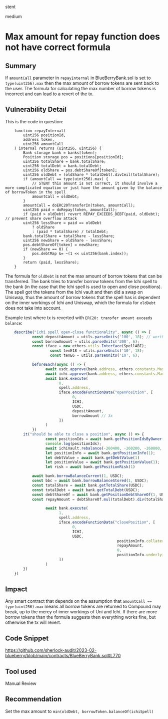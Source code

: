 stent

medium

# Max amount for repay function does not have correct formula

## Summary

If `amountCall` parameter in `repayInternal` in BlueBerryBank.sol is set to `type(uint256).max` then the max amount of borrow tokens are sent back to the user. The formula for calculating the max number of borrow tokens is incorrect and can lead to a revert of the tx.

## Vulnerability Detail

This is the code in question:
```solidity
    function repayInternal(
        uint256 positionId,
        address token,
        uint256 amountCall
    ) internal returns (uint256, uint256) {
        Bank storage bank = banks[token];
        Position storage pos = positions[positionId];
        uint256 totalShare = bank.totalShare;
        uint256 totalDebt = bank.totalDebt;
        uint256 oldShare = pos.debtShareOf[token];
        uint256 oldDebt = (oldShare * totalDebt).divCeil(totalShare);
        if (amountCall == type(uint256).max) {
            // STENT this amount is not correct, it should involve a more complicated equation or just have the amount given by the balance of borrowToken in the spell
            amountCall = oldDebt;
        }
        amountCall = doERC20TransferIn(token, amountCall);
        uint256 paid = doRepay(token, amountCall);
        if (paid > oldDebt) revert REPAY_EXCEEDS_DEBT(paid, oldDebt); // prevent share overflow attack
        uint256 lessShare = paid == oldDebt
            ? oldShare
            : (paid * totalShare) / totalDebt;
        bank.totalShare = totalShare - lessShare;
        uint256 newShare = oldShare - lessShare;
        pos.debtShareOf[token] = newShare;
        if (newShare == 0) {
            pos.debtMap &= ~(1 << uint256(bank.index));
        }
        return (paid, lessShare);
    }
```
The formula for `oldDebt` is not the max amount of borrow tokens that can be transferred. The bank tries to transfer borrow tokens from the Ichi spell to the bank (in the case that the Ichi spell is used to open and close positions). The spell got the tokens from the Ichi vault and then did a swap on Uniswap, thus the amount of borrow tokens that the spell has is dependent on the inner workings of Ichi and Uniswap, which the formula for `oldDebt` does not take into account.

Example test where tx is reverted with `ERC20: transfer amount exceeds balance`:
```typescript
    describe("Ichi spell open-close functionality", async () => {
		    const depositAmount = utils.parseUnits('100', 18); // worth of $400
		    const borrowAmount = utils.parseUnits('300', 6);
		    const iface = new ethers.utils.Interface(SpellABI);
                    const tenE18 = utils.parseUnits('10', 18);
                    const tenE6 = utils.parseUnits('10', 6);

		    beforeEach(async () => {
			      await usdc.approve(bank.address, ethers.constants.MaxUint256);
			      await ichi.approve(bank.address, ethers.constants.MaxUint256);
			      await bank.execute(
				        0,
				        spell.address,
				        iface.encodeFunctionData("openPosition", [
					          0,
					          ICHI,
					          USDC,
					          depositAmount,
					          borrowAmount // 3x
				        ])
			      )
		    })
        it("should be able to close a position", async () => {
			      const positionIds = await bank.getPositionIdsByOwner(admin.address);
			      console.log(positionIds);
			      await ichiVault.rebalance(-260400, -260200, -260800, -260600, 0);
			      let positionInfo = await bank.getPositionInfo(1);
			      let debtValue = await bank.getDebtValue(1)
			      let positionValue = await bank.getPositionValue(1);
			      let risk = await bank.getPositionRisk(1)

            await bank.borrowBalanceCurrent(1, USDC);
            const bbc = await bank.borrowBalanceStored(1, USDC);
            const totalShare = await bank.getTotalShare(USDC);
            const totalDebt = await bank.getTotalDebt(USDC);
            const debtShareOf = await bank.getPositionDebtShareOf(1, USDC);
            const repayAmount = debtShareOf.mul(totalDebt).div(totalShare);

			      await bank.execute(
				        1,
				        spell.address,
				        iface.encodeFunctionData("closePosition", [
					          0,
					          ICHI,
					          USDC,
                                                  positionInfo.collateralSize,
                                                  repayAmount,
                                                  0,
                                                  positionInfo.underlyingVaultShare
				        ])
			      )
        })
    })
```

## Impact

Any smart contract that depends on the assumption that `amountCall == type(uint256).max` means all borrow tokens are returned to Compound may break, up to the mercy of inner workings of Uni and Ichi. If there are more borrow tokens than the formula suggests then everything works fine, but otherwise the tx will revert.

## Code Snippet

https://github.com/sherlock-audit/2023-02-blueberry/blob/main/contracts/BlueBerryBank.sol#L770

## Tool used

Manual Review

## Recommendation

Set the max amount to `min(oldDebt, borrowToken.balanceOf(ichiSpell)`
